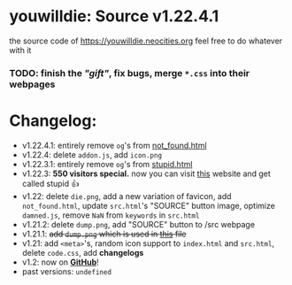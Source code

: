 # youwilldie: Source v1.22.4.1
the source code of https://youwilldie.neocities.org feel free to do whatever with it
### TODO: finish the *"gift"*, fix bugs, merge `*.css` into their webpages
# Changelog:
 * v1.22.4.1: entirely remove `og`'s from <a href="https://youwilldie.neocities.org/uwu">not_found.html</a>
 * v1.22.4: delete `addon.js`, add `icon.png`
 * v1.22.3.1: entirely remove `og`'s from <a href="https://youwilldie.neocities.org/stupid">stupid.html</a>
 * v1.22.3: **550 visitors special.** now you can visit <a href="https://youwilldie.neocities.org/stupid">this</a> website and get called stupid 👍
 * v1.22: delete `die.png`, add a new variation of favicon, add `not_found.html`, update `src.html`'s "SOURCE" button image, optimize `damned.js`, remove `NaN` from `keywords` in `src.html`
 * v1.21.2: delete `dump.png`, add "SOURCE" button to /src webpage
 * v1.21.1: ~~add `dump.png` which is used in <a href="https://github.com/YOUWILLDIE666/YOUWILLDIE666/blob/main/README.md">this</a> file~~
 * v1.21: add `<meta>`'s, random icon support to `index.html` and `src.html`, delete `code.css`, add **changelogs**
 * v1.2: now on **<a href="https://github.com/topics/how-to-die">GitHub</a>**!
 * past versions: `undefined`
